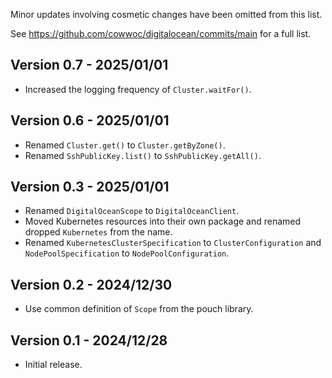 Minor updates involving cosmetic changes have been omitted from this list.

See https://github.com/cowwoc/digitalocean/commits/main for a full list.

## Version 0.7 - 2025/01/01

* Increased the logging frequency of `Cluster.waitFor()`.

## Version 0.6 - 2025/01/01

* Renamed `Cluster.get()` to `Cluster.getByZone()`.
* Renamed `SshPublicKey.list()` to `SshPublicKey.getAll()`.

## Version 0.3 - 2025/01/01

* Renamed `DigitalOceanScope` to `DigitalOceanClient`.
* Moved Kubernetes resources into their own package and renamed dropped `Kubernetes` from the name.
* Renamed `KubernetesClusterSpecification` to `ClusterConfiguration` and `NodePoolSpecification` to
  `NodePoolConfiguration`.

## Version 0.2 - 2024/12/30

* Use common definition of `Scope` from the pouch library.

## Version 0.1 - 2024/12/28

* Initial release.